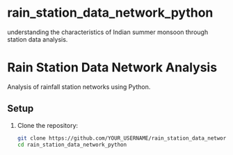 # rain_station_data_network_python
understanding the characteristics of Indian summer monsoon through station data analysis.
# Rain Station Data Network Analysis

Analysis of rainfall station networks using Python.

## Setup

1. Clone the repository:
   ```bash
   git clone https://github.com/YOUR_USERNAME/rain_station_data_network_python.git
   cd rain_station_data_network_python
   